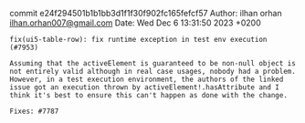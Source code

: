 commit e24f294501b1b1bb3d1f1f30f902fc165fefcf57
Author: ilhan orhan <ilhan.orhan007@gmail.com>
Date:   Wed Dec 6 13:31:50 2023 +0200

    fix(ui5-table-row): fix runtime exception in test env execution (#7953)
    
    Assuming that the activeElement is guaranteed to be non-null object is not entirely valid although in real case usages, nobody had a problem.
    However, in a test execution environment, the authors of the linked issue got an execution thrown by activeElement!.hasAttribute and I think it's best to ensure this can't happen as done with the change.
    
    Fixes: #7787

